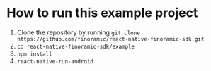 # How to run this example project

1. Clone the repository by running `git clone https://github.com/finoramic/react-native-finoramic-sdk.git`
2. `cd react-native-finoramic-sdk/example`
3. `npm install`
4. `react-native-run-android`

